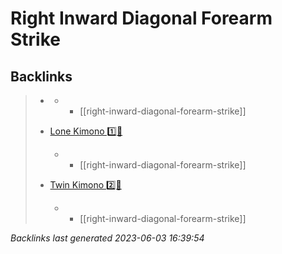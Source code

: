 # Right Inward Diagonal Forearm Strike

## Backlinks

> - [](..\techniques\hobbies.karate.kenpo.techniques.twin-kimono.md)
>   - - [[right-inward-diagonal-forearm-strike]]
>    
> - [Lone Kimono 1️⃣👘](..\techniques\lone-kimono.md)
>   - - [[right-inward-diagonal-forearm-strike]]
>    
> - [Twin Kimono 2️⃣👘](..\techniques\twin-kimono.md)
>   - - [[right-inward-diagonal-forearm-strike]]

_Backlinks last generated 2023-06-03 16:39:54_
